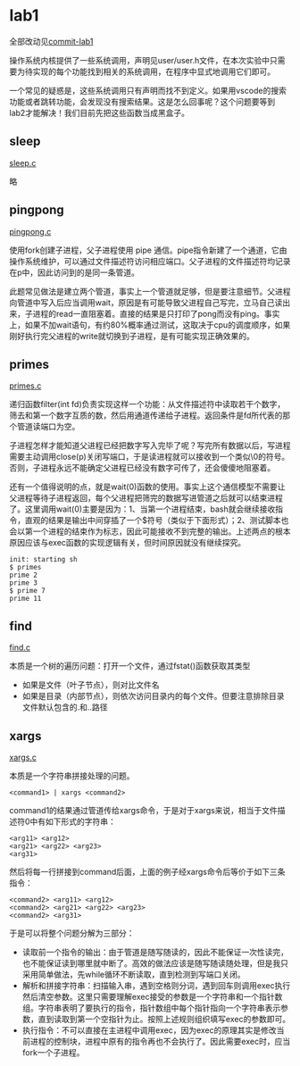 # lab1
全部改动见[commit-lab1](https://github.com/ShaoYunZhe/xv6-labs/commit/0112aae333df48b858410351b04e53f2a458c255)

操作系统内核提供了一些系统调用，声明见user/user.h文件，在本次实验中只需要为待实现的每个功能找到相关的系统调用，在程序中显式地调用它们即可。

一个常见的疑惑是，这些系统调用只有声明而找不到定义。如果用vscode的搜索功能或者跳转功能，会发现没有搜索结果。这是怎么回事呢？这个问题要等到lab2才能解决！我们目前先把这些函数当成黑盒子。



## sleep
[sleep.c](https://github.com/ShaoYunZhe/xv6-labs/blob/master/Lab1_Xv6%20and%20Unix%20utilities/xv6_for_Lab1/user/sleep.c)

略



## pingpong
[pingpong.c](https://github.com/ShaoYunZhe/xv6-labs/blob/master/Lab1_Xv6%20and%20Unix%20utilities/xv6_for_Lab1/user/pingpong.c)

使用fork创建子进程，父子进程使用 pipe 通信。pipe指令新建了一个通道，它由操作系统维护，可以通过文件描述符访问相应端口。父子进程的文件描述符均记录在p中，因此访问到的是同一条管道。

此题常见做法是建立两个管道，事实上一个管道就足够，但是要注意细节。父进程向管道中写入后应当调用wait，原因是有可能导致父进程自己写完，立马自己读出来，子进程的read一直阻塞着。直接的结果是只打印了pong而没有ping。事实上，如果不加wait语句，有约80%概率通过测试，这取决于cpu的调度顺序，如果刚好执行完父进程的write就切换到子进程，是有可能实现正确效果的。



## primes
[primes.c](https://github.com/ShaoYunZhe/xv6-labs/blob/master/Lab1_Xv6%20and%20Unix%20utilities/xv6_for_Lab1/user/primes.c)

递归函数filter(int fd)负责实现这样一个功能：从文件描述符中读取若干个数字，筛去和第一个数字互质的数，然后用通道传递给子进程。返回条件是fd所代表的那个管道读端口为空。

子进程怎样才能知道父进程已经把数字写入完毕了呢？写完所有数据以后，写进程需要主动调用close(p)关闭写端口，于是读进程就可以接收到一个类似\0的符号。否则，子进程永远不能确定父进程已经没有数字可传了，还会傻傻地阻塞着。

还有一个值得说明的点，就是wait(0)函数的使用。事实上这个通信模型不需要让父进程等待子进程返回，每个父进程把筛完的数据写进管道之后就可以结束进程了。这里调用wait(0)主要是因为：1、当第一个进程结束，bash就会继续接收指令，直观的结果是输出中间穿插了一个\$符号（类似于下面形式）；2、测试脚本也会以第一个进程的结束作为标志，因此可能接收不到完整的输出。上述两点的根本原因应该与exec函数的实现逻辑有关，但时间原因就没有继续探究。

```
init: starting sh
$ primes
prime 2
prime 3
$ prime 7
prime 11
```



## find
[find.c](https://github.com/ShaoYunZhe/xv6-labs/blob/master/Lab1_Xv6%20and%20Unix%20utilities/xv6_for_Lab1/user/find.c)

本质是一个树的遍历问题：打开一个文件，通过fstat()函数获取其类型

- 如果是文件（叶子节点），则对比文件名
- 如果是目录（内部节点），则依次访问目录内的每个文件。但要注意排除目录文件默认包含的.和..路径



## xargs
[xargs.c](https://github.com/ShaoYunZhe/xv6-labs/blob/master/Lab1_Xv6%20and%20Unix%20utilities/xv6_for_Lab1/user/xargs.c)

本质是一个字符串拼接处理的问题。

```
<command1> | xargs <command2>
```

command1的结果通过管道传给xargs命令，于是对于xargs来说，相当于文件描述符0中有如下形式的字符串：

```
<arg11> <arg12>
<arg21> <arg22> <arg23>
<arg31>
```

然后将每一行拼接到command后面，上面的例子经xargs命令后等价于如下三条指令：

```
<command2> <arg11> <arg12>
<command2> <arg21> <arg22> <arg23>
<command2> <arg31>
```

于是可以将整个问题分解为三部分：

- 读取前一个指令的输出：由于管道是随写随读的，因此不能保证一次性读完，也不能保证读到哪里就中断了。高效的做法应该是随写随读随处理，但是我只采用简单做法，先while循环不断读取，直到检测到写端口关闭。
- 解析和拼接字符串：扫描输入串，遇到空格则分词，遇到回车则调用exec执行然后清空参数。这里只需要理解exec接受的参数是一个字符串和一个指针数组。字符串表明了要执行的指令，指针数组中每个指针指向一个字符串表示参数，直到读取到第一个空指针为止。按照上述规则组织填写exec的参数即可。
- 执行指令：不可以直接在主进程中调用exec，因为exec的原理其实是修改当前进程的控制块，进程中原有的指令再也不会执行了。因此需要exec时，应当fork一个子进程。





